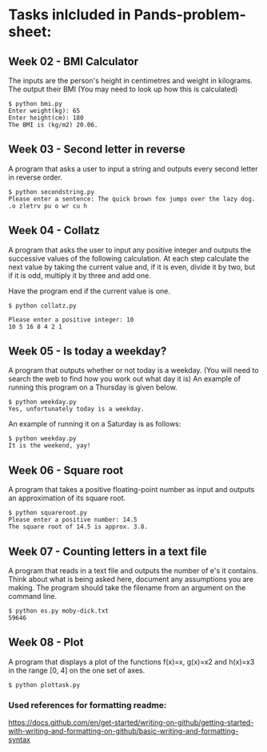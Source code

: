 # Tasks inlcluded in Pands-problem-sheet:

## Week 02 - BMI Calculator

The inputs are the person's height in centimetres and weight in kilograms.
The output  their BMI (You may need to look up how this is calculated)

```
$ python bmi.py
Enter weight(kg): 65
Enter height(cm): 180
The BMI is (kg/m2) 20.06.
```

## Week 03 - Second letter in reverse

A program that asks a user to input a string and outputs every second letter in reverse order.

```
$ python secondstring.py
Please enter a sentence: The quick brown fox jumps over the lazy dog.
.o zletrv pu o wr cu h
```
## Week 04 - Collatz

A program that asks the user to input any positive integer and outputs the successive values of the following calculation.
At each step calculate the next value by taking the current value and, if it is even, divide it by two, but if it is odd, multiply it by three and add one.

Have the program end if the current value is one.

```
$ python collatz.py

Please enter a positive integer: 10
10 5 16 8 4 2 1
```

## Week 05 - Is today a weekday?

A program that outputs whether or not today is a weekday.
(You will need to search the web to find how you work out what day it is)
An example of running this program on a Thursday is given below.

```
$ python weekday.py
Yes, unfortunately today is a weekday.
```
An example of running it on a Saturday is as follows:
```
$ python weekday.py
It is the weekend, yay!
```
## Week 06 - Square root

A program that takes a positive floating-point number as input and outputs an approximation of its square root.

```
$ python squareroot.py
Please enter a positive number: 14.5
The square root of 14.5 is approx. 3.8.
```

## Week 07 - Counting letters in a text file

A program that reads in a text file and outputs the number of e's it contains. Think about what is being asked here, document any assumptions you are making.
The program should take the filename from an argument on the command line. 

```
$ python es.py moby-dick.txt
59646
```
## Week 08 - Plot

A program that displays a plot of the functions f(x)=x, g(x)=x2 and h(x)=x3 in the range [0, 4] on the one set of axes.

```
$ python plottask.py 
```


### Used references for formatting readme:
https://docs.github.com/en/get-started/writing-on-github/getting-started-with-writing-and-formatting-on-github/basic-writing-and-formatting-syntax

